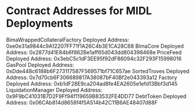 # Contract Addresses for MIDL Deployments

BimaWrappedCollateralFactory Deployed Address: 0xe0e31a9844c9A12207FF71f1A26C4b3E1CA28C68
BimaCore Deployed Address: 0x2877d41E84b6f862Be1aff65d043dd804398468e
PriceFeed Deployed Address: 0x3ebC5c1dF3EE95f92dF86094c32F293F15998016
GasPool Deployed Address: 0xDde448c6188b6F273117587F569571bf71C657ae
SortedTroves Deployed Address: 0x7d70cb6F306689817A38087bF40Bf2e043393a12
Factory Deployed Address: 0xb1dF28E9ca204ad8fe4EA2605e1efd13Bbf3d145
LiquidationManager Deployed Address: 0x9F9bC41031B7D2F9Ff94f119659B83532FE4DD77
DebtToken Deployed Address: 0x06CAb814d8658f4f5A514b42C11B6AE48407d88F
